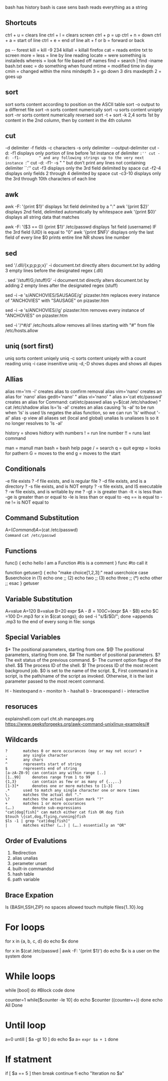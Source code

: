 bash has history
bash is case sens 
bash reads everything as a string 


## Shortcuts
ctrl + u = clears line
ctrl + l = clears screen
ctrl + p = up
ctrl + n = down
ctrl + a = start of line
ctrl + e = end of line
alt + f or b = forward or back

ps -- forest
kill = kill -9 234
killall = killall firefox
cat = reads entire txt to screen
more =
less = line by line reading
locate = were something is instaileds
whereis = look for file based off names
find = search | find -iname bash.txt
exec = do something when found
mtime = modified time  in day
cmin = changed within the mins 
mindepth 3 = go down 3 dirs
maxdepth 2 = goes up
## sort
  sort                sorts content according to position on the ASCII table
  sort -o             output to a differnet file
  sort -n             sorts content numerically
  sort -u             sorts content uniqely
  sort -nr            sorts content numerically reversed
  sort -t +
  sort -k 2,4         sorts 1st by content in the 2nd column, then by content in the 4th column
## cut
  -d delimiter
  -f fields
  -c characters
  -s only delimiter
  --output-delimiter
  cut -d: -f1         displays only portion of line before 1st instance of delimiter ``:''
  cut -d: -f1-        " and any following strings up to the very next instance ``:''
  cut -d: -f1- -s     " " but don’t print any lines not containing delimiter ``:''
  cut -f3             displays only the 3rd field delimited by space
  cut -f2-4           displays only fields 2 through 4 delimited by space
  cut -c3-10          displays only the 3rd through 10th characters of each line
## awk
  awk -F: '{print $1}'         displays 1st field delimited by a ":"
  awk '{print $2}'             displays 2nd field, delimited automatically by whitespace
  awk '{print $0}'             displays all string data that matches

  awk -F: '($3 == 0) {print $1}' /etc/passwd
                              displays 1st field (username) IF the 3rd field (UID) is equal to "0"
  awk '{print $NF}'           displays only the last field of every line
    $0 prints entire line
    NR shows line number
## sed
  sed '/.dll/{x;p;p;p;x}' -i document.txt
     directly alters document.txt by adding 3 empty lines before the designated regex (.dll)

 . sed '/stuff/G;/stuff/G' -i document.txt
      directly alters document.txt by adding 2 empty lines after the designated regex (stuff)

  sed -i -e 's/ANCHOVIES/SAUSAGE/g' pizaster.htm
              replaces every instance of "ANCHOVIES" with "SAUSAGE" on pizaster.htm

  sed -i -e 's/ANCHOVIES//g' pizaster.htm
              removes every instance of "ANCHOVIES" on pizaster.htm

  sed -i '/^#/d' /etc/hosts.allow
              removes all lines starting with "#" from file /etc/hosts.allow
## uniq (sort first)
  uniq                sorts content uniqely
  uniq -c             sorts content uniqely with a count reading
  uniq -i             case insenitive
  uniq -d,-D          shows dupes and shows all dupes
## Allias 
  alias rm='rm -i'                    creates alias to confirm removal
  alias vim='nano'                    creates an alias for `nano'
  alias gedit='nano'                  "
  alias vi='nano'                     "
  alias x='cat etc/passwd'            creates an alias for Command: cat/etc/passwd
  alias y=$(cat /etc/shadow)          " cat /etc/shadow
  alias ls='ls -al'                   creates an alias causing 'ls -al' to be run when 'ls' is used
  \ls                                 negates the alias function, so we can run 'ls' without '-al'
  alias -p                            view all aliases set (local and global)
  unalias ls                          unaliases ls so it no longer resolves to 'ls -al'


history = shows hidtory with numbers
  ! = run line number
  !! = runs last command
  
man = manull
  man bash = bash help page
  / = search
  q = quit
  egrep = looks for pathern
  G = moves to the end
  g = moves to the start
  
## Conditionals
  -e          file exists ?
  -f          file exists, and is regular file ?
  -d          file exists, and is a directory ?
  -s          file exists, and is NOT empty ?
  -x          file exists, and IS executable ?
  -w          file exists, and is writable by me ?
  -gt >       is greater than
  -lt <       is less than
  -ge         is greater than or equal to
  -le         is less than or equal to
  -eq ==      is equal to
  -ne !=      is NOT equal to
## Command Substitution
  A=$(Command)            A=$(cat /etc/passwd)  
  `Command`               `cat /etc/passwd`
 
## Functions
  func() {
    echo hello I am a Function
    #tis is a comment
  }
  func #to call it 
  
  function getuser()
  {
    echo "make choice[1,2,3]:"
    read userchoice
    case $userchoice in
      (1) echo one ;;
      (2) echo two ;;
      (3) echo three ;;
      (*) echo other ;;
    esac
  }
  getuser
  
## Variable Substitution
  A=value                 A=120
  B=value                 B=20
  expr $A - $B            =100
  C=$(expr $A - $B)
  echo $C                 =100
  D=.mp3                  for x in $(cat songs); do sed -i "s/$/$D/"; done
                          =appends .mp3 to the end of every song in file: songs

## Special Variables
  $*  The positional parameters, starting from one.
  $@  The positional parameters, starting from one.
  $#  The number of positional parameters.
  $?  The exit status of the previous command.
  $-  The current option flags of the shell.
  $$  The process ID of the shell.
  $!  The process ID of the most recent background job.
  $0  is set to the name of the script.
  $_  First command in a script, is the path/name of the script as invoked.
      Otherwise, it is the last parameter passed to the most recent command.

  H - hiestexpand
  n - monitor
  h - hashall
  b - braceexpand
  i - interactive


## resoruces
  explainshell.com
  curl cht.sh
  manpages.org
  https://www.geeksforgeeks.org/awk-command-unixlinux-examples/#

## Wildcards
 	? 		matches 0 or more occurances (may or may not occur) +
	. 		any single character
	*		any chars
	^		represents start of string
	$		represents end of string
	[a-zA-Z0-9]	can contain any within range [..]
	[1..99] 	denotes range from 1 to 99
	{1,3} 		can contain as few or as many of {..,..}
	[1-3]*		denotes one or more matches to [1-3]
	.*		used to match any single character one or more times
	\. 		matches the actual dot "."
	\?		matches the actual question mark "?"
	+		matches 1 or more occurances
	(….)		denote sub-expressions
	"cat|dog[fish]" can match either cat fish OR dog fish
	$touch \{cat,dog,flying,running}fish
	$ls -1 | grep "cat|dog[fish]"
	| 		matches either (….) | (….) essentially an "OR"

## Order of Evalutions
1. Redirection 
2. alias 
    unalias
4. perameter
    unset    
7. built-in commandsd
8. hash table
9. path variable 

## Brace Expation
ls {BASH,SSH,ZIP}
no spaces allowed
touch multiple files{1..10}.log

# For loops
 for x in {a, b, c, d}
 do
   	echo $x
 done

 for x in $(cat /etc/passwd | awk -F: '{print $1}')
 	do echo $x is a user on the system
 done

# While loops
 while [bool]
 do
 	#Block code
 done
 
 counter=1
 while[$counter -le 10]
 do
 	echo $counter
	((counter++))
 done
 echo All Done
 
 # Until loop
 a=0
 untill [ $a -gt 10 ]
 	do
	echo $a
	a= `expr $a + 1`
	done
# If statment
if [ $a == 5 ]
then
	break
	continue
fi
echo "Iteration no $a"

